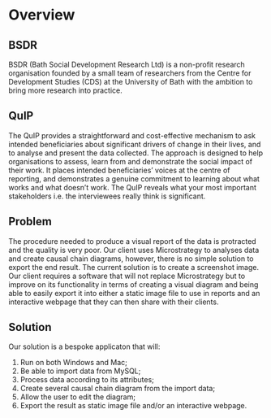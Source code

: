 Overview
========

BSDR 
----
BSDR (Bath Social Development Research Ltd) is a non-profit research organisation founded by a small team of researchers from the Centre for Development Studies (CDS) at the University of Bath with the ambition to bring more research into practice.

QuIP 
----
The QuIP provides a straightforward and cost-effective mechanism to ask intended beneficiaries about significant drivers of change in their lives, and to analyse and present the data collected. The approach is designed to help organisations to assess, learn from and demonstrate the social impact of their work. It places intended beneficiaries’ voices at the centre of reporting, and demonstrates a genuine commitment to learning about what works and what doesn’t work. The QuIP reveals what your most important stakeholders i.e. the interviewees really think is significant. 

Problem 
-------
The procedure needed to produce a visual report of the data is protracted and the quality is very poor. Our client uses Microstrategy to analyses data and create causal chain diagrams, however, there is no simple solution to export the end result. The current solution is to create a screenshot image. Our client requires a software that will not replace Microstrategy but to improve on its functionality in terms of creating a visual diagram and being able to easily export it into either a static image file to use in reports and an interactive webpage that they can then share with their clients.

Solution 
--------
Our solution is a bespoke applicaton that will:
1. Run on both Windows and Mac;
2. Be able to import data from MySQL;
3. Process data according to its attributes; 
4. Create several causal chain diagram from the import data; 
5. Allow the user to edit the diagram;
6. Export the result as static image file and/or an interactive webpage. 
